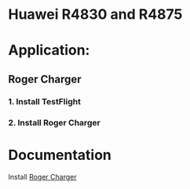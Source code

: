 # Huawei R4830 and R4875

# Application:
## Roger Charger
### 1. Install TestFlight
### 2. Install Roger Charger

# Documentation
Install [Roger Charger](https://testflight.apple.com/join/VT1g4438)

